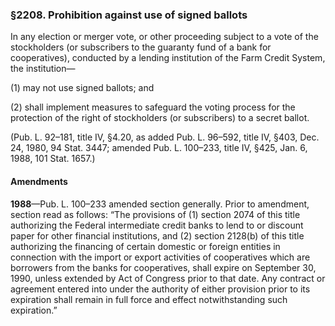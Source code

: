 ### §2208. Prohibition against use of signed ballots ###

In any election or merger vote, or other proceeding subject to a vote of the stockholders (or subscribers to the guaranty fund of a bank for cooperatives), conducted by a lending institution of the Farm Credit System, the institution—

(1) may not use signed ballots; and

(2) shall implement measures to safeguard the voting process for the protection of the right of stockholders (or subscribers) to a secret ballot.

(Pub. L. 92–181, title IV, §4.20, as added Pub. L. 96–592, title IV, §403, Dec. 24, 1980, 94 Stat. 3447; amended Pub. L. 100–233, title IV, §425, Jan. 6, 1988, 101 Stat. 1657.)

#### Amendments ####

**1988**—Pub. L. 100–233 amended section generally. Prior to amendment, section read as follows: “The provisions of (1) section 2074 of this title authorizing the Federal intermediate credit banks to lend to or discount paper for other financial institutions, and (2) section 2128(b) of this title authorizing the financing of certain domestic or foreign entities in connection with the import or export activities of cooperatives which are borrowers from the banks for cooperatives, shall expire on September 30, 1990, unless extended by Act of Congress prior to that date. Any contract or agreement entered into under the authority of either provision prior to its expiration shall remain in full force and effect notwithstanding such expiration.”